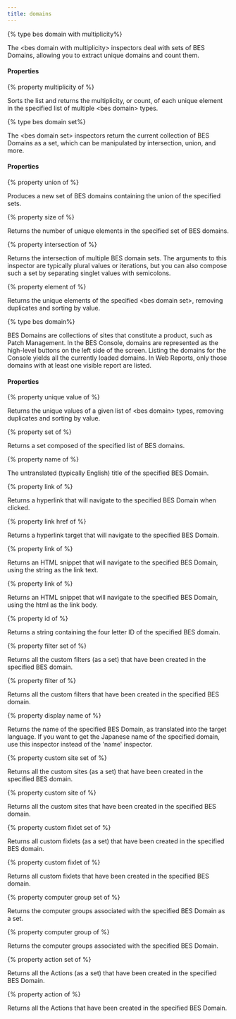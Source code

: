 ```yaml
---
title: domains
---
```


{% type bes domain with multiplicity%}

The &lt;bes domain with multiplicity&gt; inspectors deal with sets of BES Domains, allowing you to extract unique domains and count them.

#### Properties

{% property multiplicity of <bes domain with multiplicity> %}

Sorts the list and returns the multiplicity, or count, of each unique element in the specified list of multiple &lt;bes domain&gt; types.

{% type bes domain set%}

The &lt;bes domain set&gt; inspectors return the current collection of BES Domains as a set, which can be manipulated by intersection, union, and more.

#### Properties

{% property union of <bes domain set> %}

Produces a new set of BES domains containing the union of the specified sets.

{% property size of <bes domain set> %}

Returns the number of unique elements in the specified set of BES domains.

{% property intersection of <bes domain set> %}

Returns the intersection of multiple BES domain sets. The arguments to this inspector are typically plural values or iterations, but you can also compose such a set by separating singlet values with semicolons.

{% property element of <bes domain set> %}

Returns the unique elements of the specified &lt;bes domain set&gt;, removing duplicates and sorting by value.

{% type bes domain%}

BES Domains are collections of sites that constitute a product, such as Patch Management. In the BES Console, domains are represented as the high-level buttons on the left side of the screen. Listing the domains for the Console yields all the currently loaded domains. In Web Reports, only those domains with at least one visible report are listed.

#### Properties

{% property unique value of <bes domain> %}

Returns the unique values of a given list of &lt;bes domain&gt; types, removing duplicates and sorting by value.

{% property set of <bes domain> %}

Returns a set composed of the specified list of BES domains.

{% property name of <bes domain> %}

The untranslated (typically English) title of the specified BES Domain.

{% property link of <bes domain> %}

Returns a hyperlink that will navigate to the specified BES Domain when clicked.

{% property link href of <bes domain> %}

Returns a hyperlink target that will navigate to the specified BES Domain.

{% property link <string> of <bes domain> %}

Returns an HTML snippet that will navigate to the specified BES Domain, using the string as the link text.

{% property link <html> of <bes domain> %}

Returns an HTML snippet that will navigate to the specified BES Domain, using the html as the link body.

{% property id of <bes domain> %}

Returns a string containing the four letter ID of the specified BES domain.

{% property filter set of <bes domain> %}

Returns all the custom filters (as a set) that have been created in the specified BES domain.

{% property filter of <bes domain> %}

Returns all the custom filters that have been created in the specified BES domain.

{% property display name of <bes domain> %}

Returns the name of the specified BES Domain, as translated into the target language. If you want to get the Japanese name of the specified domain, use this inspector instead of the &#39;name&#39; inspector.

{% property custom site set of <bes domain> %}

Returns all the custom sites (as a set) that have been created in the specified BES domain.

{% property custom site of <bes domain> %}

Returns all the custom sites that have been created in the specified BES domain.

{% property custom fixlet set of <bes domain> %}

Returns all custom fixlets (as a set) that have been created in the specified BES domain.

{% property custom fixlet of <bes domain> %}

Returns all custom fixlets that have been created in the specified BES domain.

{% property computer group set of <bes domain> %}

Returns the computer groups associated with the specified BES Domain as a set.

{% property computer group of <bes domain> %}

Returns the computer groups associated with the specified BES Domain.

{% property action set of <bes domain> %}

Returns all the Actions (as a set) that have been created in the specified BES Domain.

{% property action of <bes domain> %}

Returns all the Actions that have been created in the specified BES Domain.

